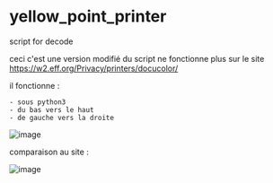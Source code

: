 # yellow_point_printer
script for decode

ceci c'est une version modifié du script ne fonctionne plus sur le site https://w2.eff.org/Privacy/printers/docucolor/

il fonctionne :
	
 	- sous python3
	- du bas vers le haut
 	- de gauche vers la droite 
![image](https://github.com/CezarioSs/yellow_point_printer/assets/77542327/44232102-ba52-4f76-9d61-2c024bbce9a3)

comparaison au site : 
 
![image](https://github.com/CezarioSs/yellow_point_printer/assets/77542327/4056a677-03b2-4b03-8312-dd6d37a5b99a)
